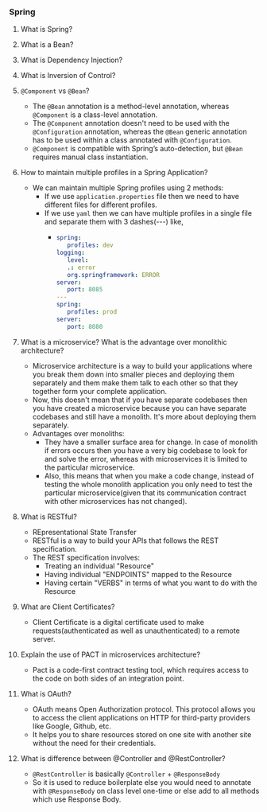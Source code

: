 ### Spring

1. What is Spring?
2. What is a Bean?
3. What is Dependency Injection?
4. What is Inversion of Control?
5. `@Component` vs `@Bean`?
    - The `@Bean` annotation is a method-level annotation, whereas `@Component` is a class-level annotation.
    - The `@Component` annotation doesn't need to be used with the `@Configuration` annotation, whereas the `@Bean`
      generic annotation has to be used within a class annotated with `@Configuration`.
    - `@Component` is compatible with Spring’s auto-detection, but `@Bean` requires manual class instantiation.
6. How to maintain multiple profiles in a Spring Application?
   - We can maintain multiple Spring profiles using 2 methods:
     - If we use `application.properties` file then we need to have different files for different profiles.
     - If we use `yaml` then we can have multiple profiles in a single file and separate them with 3 dashes(---) like,
       - ```yaml
         spring:
            profiles: dev
         logging:
            level:
            .: error
            org.springframework: ERROR
         server:
            port: 8085
         ---
         spring:
            profiles: prod
         server:
            port: 8080
         ```
         
7. What is a microservice? What is the advantage over monolithic architecture?
   - Microservice architecture is a way to build your applications where you break them down into smaller pieces and deploying them separately and them make them talk to each other so that they together form your complete application.
   - Now, this doesn't mean that if you have separate codebases then you have created a microservice because you can have separate codebases and still have a monolith. It's more about deploying them separately.
   - Advantages over monoliths:
     - They have a smaller surface area for change. In case of monolith if errors occurs then you have a very big codebase to look for and solve the error, whereas with microservices it is limited to the particular microservice.
     - Also, this means that when you make a code change, instead of testing the whole monolith application you only need to test the particular microservice(given that its communication contract with other microservices has not changed).

8. What is RESTful?
    - REpresentational State Transfer
    - RESTful is a way to build your APIs that follows the REST specification.
    - The REST specification involves:
      - Treating an individual "Resource"
      - Having individual "ENDPOINTS" mapped to the Resource
      - Having certain "VERBS" in terms of what you want to do with the Resource

9. What are Client Certificates?
    - Client Certificate is a digital certificate used to make requests(authenticated as well as unauthenticated) to a remote server.

10. Explain the use of PACT in microservices architecture?
    - Pact is a code-first contract testing tool, which requires access to the code on both sides of an integration point.

11. What is OAuth?
    - OAuth means Open Authorization protocol. This protocol allows you to access the client applications on HTTP for third-party providers like Google, Github, etc.
    - It helps you to share resources stored on one site with another site without the need for their credentials.

12. What is difference between @Controller and @RestController?
    - `@RestController` is basically `@Controller` + `@ResponseBody`
    - So it is used to reduce boilerplate else you would need to annotate with `@ResponseBody` on class level one-time or else add to all methods which use Response Body.
